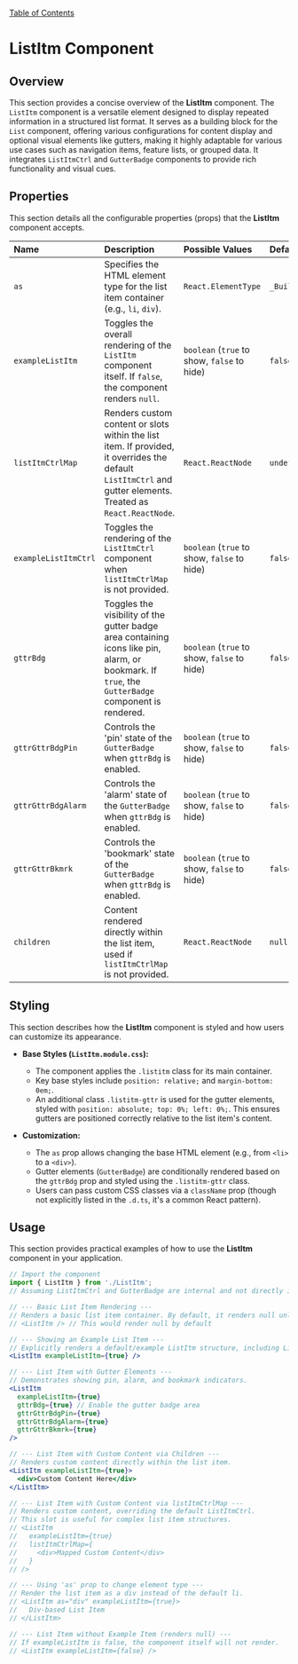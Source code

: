 [Table of Contents](../../toc.md)

# ListItm Component

## Overview
This section provides a concise overview of the **ListItm** component. The `ListItm` component is a versatile element designed to display repeated information in a structured list format. It serves as a building block for the `List` component, offering various configurations for content display and optional visual elements like gutters, making it highly adaptable for various use cases such as navigation items, feature lists, or grouped data. It integrates `ListItmCtrl` and `GutterBadge` components to provide rich functionality and visual cues.

## Properties
This section details all the configurable properties (props) that the **ListItm** component accepts.

| Name                 | Description                                                                                                                                      | Possible Values                                                                                                                                             | Default Setting |
| :------------------- | :----------------------------------------------------------------------------------------------------------------------------------------------- | :---------------------------------------------------------------------------------------------------------------------------------------------------------- | :-------------- |
| `as`                 | Specifies the HTML element type for the list item container (e.g., `li`, `div`).                                                               | `React.ElementType`                                                                                                                                         | `_Builtin.ListItem` |
| `exampleListItm`     | Toggles the overall rendering of the `ListItm` component itself. If `false`, the component renders `null`.                                     | `boolean` (`true` to show, `false` to hide)                                                                                                                 | `false`         |
| `listItmCtrlMap`     | Renders custom content or slots within the list item. If provided, it overrides the default `ListItmCtrl` and gutter elements. Treated as `React.ReactNode`. | `React.ReactNode`                                                                                                                                           | `undefined`     |
| `exampleListItmCtrl` | Toggles the rendering of the `ListItmCtrl` component when `listItmCtrlMap` is not provided.                                                      | `boolean` (`true` to show, `false` to hide)                                                                                                                 | `false`         |
| `gttrBdg`            | Toggles the visibility of the gutter badge area containing icons like pin, alarm, or bookmark. If `true`, the `GutterBadge` component is rendered.  | `boolean` (`true` to show, `false` to hide)                                                                                                                 | `false`         |
| `gttrGttrBdgPin`     | Controls the 'pin' state of the `GutterBadge` when `gttrBdg` is enabled.                                                                       | `boolean` (`true` to show, `false` to hide)                                                                                                                 | `false`         |
| `gttrGttrBdgAlarm`   | Controls the 'alarm' state of the `GutterBadge` when `gttrBdg` is enabled.                                                                     | `boolean` (`true` to show, `false` to hide)                                                                                                                 | `false`         |
| `gttrGttrBkmrk`      | Controls the 'bookmark' state of the `GutterBadge` when `gttrBdg` is enabled.                                                                  | `boolean` (`true` to show, `false` to hide)                                                                                                                 | `false`         |
| `children`           | Content rendered directly within the list item, used if `listItmCtrlMap` is not provided.                                                        | `React.ReactNode`                                                                                                                                           | `null`          |

## Styling
This section describes how the **ListItm** component is styled and how users can customize its appearance.

*   **Base Styles (`ListItm.module.css`):**
    *   The component applies the `.listitm` class for its main container.
    *   Key base styles include `position: relative;` and `margin-bottom: 0em;`.
    *   An additional class `.listitm-gttr` is used for the gutter elements, styled with `position: absolute; top: 0%; left: 0%;`. This ensures gutters are positioned correctly relative to the list item's content.

*   **Customization:**
    *   The `as` prop allows changing the base HTML element (e.g., from `<li>` to a `<div>`).
    *   Gutter elements (`GutterBadge`) are conditionally rendered based on the `gttrBdg` prop and styled using the `.listitm-gttr` class.
    *   Users can pass custom CSS classes via a `className` prop (though not explicitly listed in the `.d.ts`, it's a common React pattern).

## Usage
This section provides practical examples of how to use the **ListItm** component in your application.

```jsx
// Import the component
import { ListItm } from './ListItm';
// Assuming ListItmCtrl and GutterBadge are internal and not directly imported for usage examples here.

// --- Basic List Item Rendering ---
// Renders a basic list item container. By default, it renders null unless exampleListItm is true.
// <ListItm /> // This would render null by default

// --- Showing an Example List Item ---
// Explicitly renders a default/example ListItm structure, including ListItmCtrl.
<ListItm exampleListItm={true} />

// --- List Item with Gutter Elements ---
// Demonstrates showing pin, alarm, and bookmark indicators.
<ListItm
  exampleListItm={true}
  gttrBdg={true} // Enable the gutter badge area
  gttrGttrBdgPin={true}
  gttrGttrBdgAlarm={true}
  gttrGttrBkmrk={true}
/>

// --- List Item with Custom Content via Children ---
// Renders custom content directly within the list item.
<ListItm exampleListItm={true}>
  <div>Custom Content Here</div>
</ListItm>

// --- List Item with Custom Content via listItmCtrlMap ---
// Renders custom content, overriding the default ListItmCtrl.
// This slot is useful for complex list item structures.
// <ListItm
//   exampleListItm={true}
//   listItmCtrlMap={
//     <div>Mapped Custom Content</div>
//   }
// />

// --- Using 'as' prop to change element type ---
// Render the list item as a div instead of the default li.
// <ListItm as="div" exampleListItm={true}>
//   Div-based List Item
// </ListItm>

// --- List Item without Example Item (renders null) ---
// If exampleListItm is false, the component itself will not render.
// <ListItm exampleListItm={false} />
